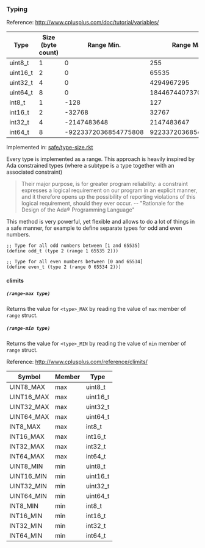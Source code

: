 
### Typing

Reference: http://www.cplusplus.com/doc/tutorial/variables/

| Type     | Size (byte count) | Range Min.           | Range Max.           | Range Step |
|----------|-------------------|----------------------|----------------------|------------|
| uint8_t  | 1                 | 0                    | 255                  | 1          |
| uint16_t | 2                 | 0                    | 65535                | 1          |
| uint32_t | 4                 | 0                    | 4294967295           | 1          |
| uint64_t | 8                 | 0                    | 18446744073709551615 | 1          |
| int8_t   | 1                 | -128                 | 127                  | 1          |
| int16_t  | 2                 | -32768               | 32767                | 1          |
| int32_t  | 4                 | -2147483648          | 2147483647           | 1          |
| int64_t  | 8                 | -9223372036854775808 | 9223372036854775807  | 1          |

Implemented in: [safe/type-size.rkt](https://github.com/ovidiugabriel/buildpro/blob/master/preprocessor/lib/safe/type-size.rkt)

Every type is implemented as a range.
This approach is heavily inspired by Ada constrained types (where a subtype is a type together with an associated constraint)

> Their major purpose, is for greater program reliability: a constraint expresses a logical requirement on our program in an explicit manner, and it therefore opens up the possibility of reporting violations of this logical requirement, should they ever occur. -- "Rationale for the Design of the Ada® Programming Language"

This method is very powerful, yet flexible and allows to do a lot of things in a safe manner,
for example to define separate types for odd and even numbers.

```racket
;; Type for all odd numbers between [1 and 65535]
(define odd_t (type 2 (range 1 65535 2)))

;; Type for all even numbers between [0 and 65534]
(define even_t (type 2 (range 0 65534 2)))
```

#### climits

##### `(range-max type)`

Returns the value for `<type>_MAX` by reading the value of `max` member of `range` struct.

##### `(range-min type)`

Returns the value for `<type>_MIN` by reading the value of `min` member of `range` struct.

Reference: http://www.cplusplus.com/reference/climits/

| Symbol     | Member | Type     |
|------------|--------|----------|
| UINT8_MAX  | max    | uint8_t  |
| UINT16_MAX | max    | uint16_t |
| UINT32_MAX | max    | uint32_t |
| UINT64_MAX | max    | uint64_t |
| INT8_MAX   | max    | int8_t   |
| INT16_MAX  | max    | int16_t  |
| INT32_MAX  | max    | int32_t  |
| INT64_MAX  | max    | int64_t  |
| UINT8_MIN  | min    | uint8_t  |
| UINT16_MIN | min    | uint16_t |
| UINT32_MIN | min    | uint32_t |
| UINT64_MIN | min    | uint64_t |
| INT8_MIN   | min    | int8_t   |
| INT16_MIN  | min    | int16_t  |
| INT32_MIN  | min    | int32_t  |
| INT64_MIN  | min    | int64_t  |
